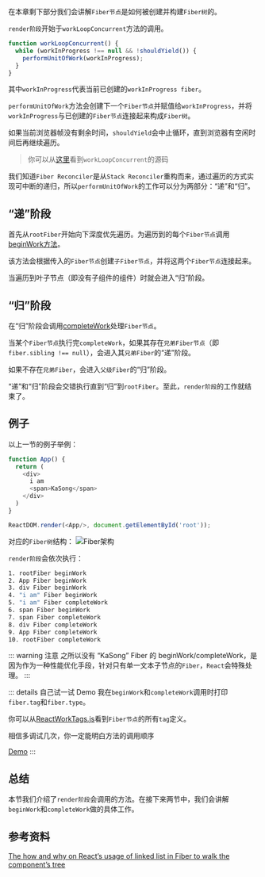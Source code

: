 在本章剩下部分我们会讲解`Fiber节点`是如何被创建并构建`Fiber树`的。

`render阶段`开始于`workLoopConcurrent`方法的调用。

```js
function workLoopConcurrent() {
  while (workInProgress !== null && !shouldYield()) {
    performUnitOfWork(workInProgress);
  }
}
```

其中`workInProgress`代表当前已创建的`workInProgress fiber`。

`performUnitOfWork`方法会创建下一个`Fiber节点`并赋值给`workInProgress`，并将`workInProgress`与已创建的`Fiber节点`连接起来构成`Fiber树`。

如果当前浏览器帧没有剩余时间，`shouldYield`会中止循环，直到浏览器有空闲时间后再继续遍历。

> 你可以从[这里](https://github.com/facebook/react/blob/master/packages/react-reconciler/src/ReactFiberWorkLoop.new.js#L1534)看到`workLoopConcurrent`的源码

我们知道`Fiber Reconciler`是从`Stack Reconciler`重构而来，通过遍历的方式实现可中断的递归，所以`performUnitOfWork`的工作可以分为两部分：“递”和“归”。

## “递”阶段

首先从`rootFiber`开始向下深度优先遍历。为遍历到的每个`Fiber节点`调用[beginWork方法](https://github.com/facebook/react/blob/master/packages/react-reconciler/src/ReactFiberBeginWork.new.js#L3040)。

该方法会根据传入的`Fiber节点`创建`子Fiber节点`，并将这两个`Fiber节点`连接起来。

当遍历到叶子节点（即没有子组件的组件）时就会进入“归”阶段。

## “归”阶段

在“归”阶段会调用[completeWork](https://github.com/facebook/react/blob/master/packages/react-reconciler/src/ReactFiberCompleteWork.new.js#L652)处理`Fiber节点`。

当某个`Fiber节点`执行完`completeWork`，如果其存在`兄弟Fiber节点`（即`fiber.sibling !== null`），会进入其`兄弟Fiber`的“递”阶段。

如果不存在`兄弟Fiber`，会进入`父级Fiber`的“归”阶段。

“递”和“归”阶段会交错执行直到“归”到`rootFiber`。至此，`render阶段`的工作就结束了。

## 例子

以上一节的例子举例：

```js
function App() {
  return (
    <div>
      i am
      <span>KaSong</span>
    </div>
  )
}

ReactDOM.render(<App/>, document.getElementById('root'));
```
对应的`Fiber树`结构：
<img :src="$withBase('/img/fiber.png')" alt="Fiber架构">

`render阶段`会依次执行：

```sh
1. rootFiber beginWork
2. App Fiber beginWork
3. div Fiber beginWork
4. "i am" Fiber beginWork
5. "i am" Fiber completeWork
6. span Fiber beginWork
7. span Fiber completeWork
8. div Fiber completeWork
9. App Fiber completeWork
10. rootFiber completeWork
```

::: warning 注意
之所以没有 “KaSong” Fiber 的 beginWork/completeWork，是因为作为一种性能优化手段，针对只有单一文本子节点的`Fiber`，`React`会特殊处理。
:::

::: details 自己试一试 Demo
我在`beginWork`和`completeWork`调用时打印`fiber.tag`和`fiber.type`。

你可以从[ReactWorkTags.js](https://github.com/facebook/react/blob/master/packages/react-reconciler/src/ReactWorkTags.js)看到`Fiber节点`的所有`tag`定义。

相信多调试几次，你一定能明白方法的调用顺序

[Demo](https://code.h5jun.com/kexev/edit?html,js,console,output)
:::

## 总结

本节我们介绍了`render阶段`会调用的方法。在接下来两节中，我们会讲解`beginWork`和`completeWork`做的具体工作。

## 参考资料
[The how and why on React’s usage of linked list in Fiber to walk the component’s tree](https://indepth.dev/the-how-and-why-on-reacts-usage-of-linked-list-in-fiber-to-walk-the-components-tree/)